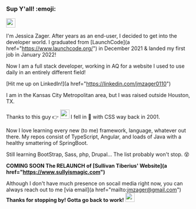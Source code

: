 ### Sup Y'all! :emoji:
<img src="https://media.giphy.com/media/3oKIPsgVPHyPPG5p3a/giphy.gif" width="25px">

I'm Jessica Zager. After years as an end-user, I decided to get into the developer world. 
I graduated from [LaunchCode](a href="https://www.launchcode.org/") in December 2021 & landed my first job in January 2022!

Now I am a full stack developer, working in AQ for a website I used to use daily in an entirely different field!

[Hit me up on LinkedIn!](a href="https://linkedin.com/jmzager0110")

I am in the Kansas City Metropolitan area, but I was raised outside Houston, TX.

Thanks to this guy :point_right: <img src="https://www.freecodecamp.org/news/content/images/2020/05/myspace-tom-profile.jpg" width="25px"> 
I fell in :revolving_hearts: with CSS way back in 2001.

Now I love learning every new (to me) framework, language, whatever out there.
My repos consist of TypeScript, Angular, and loads of Java with a healthy smattering of SpringBoot.

Still learning BootStrap, Sass, php, Drupal... The list probably won't stop. :dizzy_face:

**COMING SOON The RELAUNCH of [Sullivan Tiberius' Website](a href="https://www.sullyismagic.com")**

Although I don't have much presence on socail media right now, you can always reach out to me [via email](a href="mailto:jmzager@gmail.com")
**Thanks for stopping by! Gotta go back to work!**
<img src="https://media.giphy.com/media/vhsNmFjuN4WDS/giphy.gif" width="25px">
